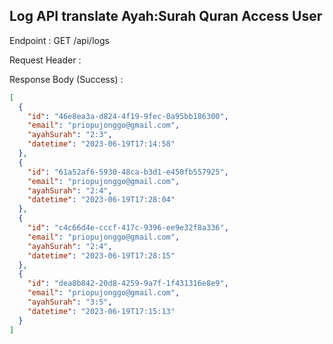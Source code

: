 ## Log API translate Ayah:Surah Quran Access User
Endpoint : GET /api/logs

Request Header :

Response Body (Success) :
```json
[
  {
    "id": "46e8ea3a-d824-4f19-9fec-0a95bb186300",
    "email": "priopujonggo@gmail.com",
    "ayahSurah": "2:3",
    "datetime": "2023-06-19T17:14:58"
  },
  {
    "id": "61a52af6-5930-48ca-b3d1-e450fb557925",
    "email": "priopujonggo@gmail.com",
    "ayahSurah": "2:4",
    "datetime": "2023-06-19T17:28:04"
  },
  {
    "id": "c4c66d4e-cccf-417c-9396-ee9e32f8a336",
    "email": "priopujonggo@gmail.com",
    "ayahSurah": "2:4",
    "datetime": "2023-06-19T17:28:15"
  },
  {
    "id": "dea8b842-20d8-4259-9a7f-1f431316e8e9",
    "email": "priopujonggo@gmail.com",
    "ayahSurah": "3:5",
    "datetime": "2023-06-19T17:15:13"
  }
]
```
